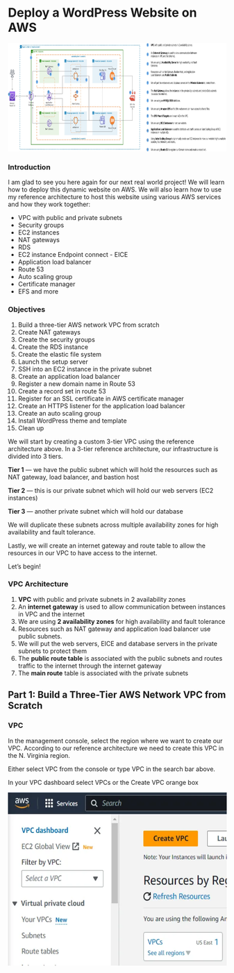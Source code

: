 <h1>Deploy a WordPress Website on AWS</h1>

<img src="1._WordPress_Project_Reference_Architecture.jpg" alt="WordPress_Project_Reference_Architecture" width="1400" height="250">


<h3>Introduction</h3>

<p>I am glad to see you here again for our next real world project! We will learn how to deploy this dynamic website on AWS. We will also learn how to use my reference architecture to host this website using various AWS services and how they work together:</p>

<ul>
<li>VPC with public and private subnets</li>
<li>Security groups</li>
<li>EC2 instances</li>
<li>NAT gateways</li>
<li>RDS</li>
<li>EC2 instance Endpoint connect - EICE</li>
<li>Application load balancer</li>
<li>Route 53</li>
<li>Auto scaling group</li>
<li>Certificate manager</li>
<li>EFS and more</li>
</ul>

<h3>Objectives</h3>
<ol>
<li>Build a three-tier AWS network VPC from scratch</li>
<li>Create NAT gateways</li>
<li>Create the security groups</li>
<li>Create the RDS instance</li>
<li>Create the elastic file system</li>
<li>Launch the setup server</li>
<li>SSH into an EC2 instance in the private subnet</li>
<li>Create an application load balancer</li>
<li>Register a new domain name in Route 53</li>
<li>Create a record set in route 53</li>
<li>Register for an SSL certificate in AWS certificate manager</li>
<li>Create an HTTPS listener for the application load balancer</li>
<li>Create an auto scaling group</li>
<li>Install WordPress theme and template</li>
<li>Clean up</li>
</ol>

<p>We will start by creating a custom 3-tier VPC using the reference architecture above. In a 3-tier reference architecture, our infrastructure is divided into 3 tiers.</p>

<strong>Tier 1</strong> — we have the public subnet which will hold the resources such as NAT gateway, load balancer, and bastion host

<strong>Tier 2</strong> — this is our private subnet which will hold our web servers (EC2 instances)

<strong>Tier 3</strong> — another private subnet which will hold our database


<p>We will duplicate these subnets across multiple availability zones for high availability and fault tolerance.

Lastly, we will create an internet gateway and route table to allow the resources in our VPC to have access to the internet.

Let’s begin! </p>

<h3>VPC Architecture</h3>

<ol>
<li><strong>VPC</strong> with public and private subnets in 2 availability zones</li>
<li>An <strong>internet gateway</strong> is used to allow communication between instances in VPC and the internet</li>
<li>We are using <strong>2 availability zones</strong> for high availability and fault tolerance</li>
<li>Resources such as NAT gateway and application load balancer use public subnets.</li>
<li>We will put the web servers, EICE and database servers in the private subnets to protect them</li>
<li>The <strong>public route table</strong>  is associated with the public subnets and routes traffic to the internet through the internet gateway</li>
<li>The <strong>main route</strong> table is associated with the private subnets</li>
</ol>

<h2>Part 1: Build a Three-Tier AWS Network VPC from Scratch</h2>

<h3>VPC</h3>

<p>In the management console, select the region where we want to create our VPC. According to our reference architecture we need to create this VPC in the N. Virginia region.</p>

<p>Either select VPC from the console or type VPC in the search bar above.</p>

<p>In your VPC dashboard select VPCs or the Create VPC orange box</p>

<center> <img src="vpc.webp" alt="VPC_Project_Reference_Architecture" width="600" height="400"></center>
